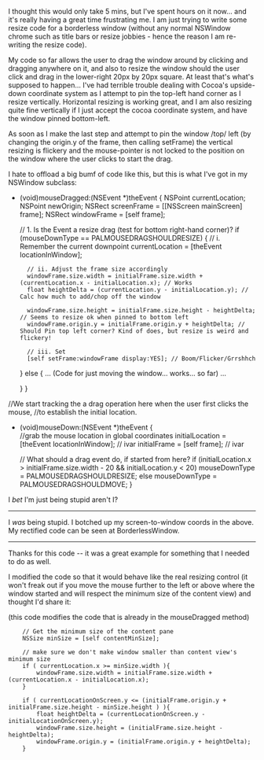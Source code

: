 

I thought this would only take 5 mins, but I've spent hours on it now... and it's really having a great time frustrating me. I am just trying to write some resize code for a borderless window (without any normal NSWindow chrome such as title bars or resize jobbies - hence the reason I am re-writing the resize code).

My code so far allows the user to drag the window around by clicking and dragging anywhere on it, and also to resize the window should the user click and drag in the lower-right 20px by 20px square. At least that's what's supposed to happen... I've had terrible trouble dealing with Cocoa's upside-down coordinate system as I attempt to pin the top-left hand corner as I resize vertically. Horizontal resizing is working great, and I am also resizing quite fine vertically if I just accept the cocoa coordinate system, and have the window pinned bottom-left. 

As soon as I make the last step and attempt to pin the window /top/ left (by changing the origin.y of the frame, then calling setFrame) the vertical resizing is flickery and the mouse-pointer is not locked to the position on the window where the user clicks to start the drag.

I hate to offload a big bumf of code like this, but this is what I've got in my NSWindow subclass:

    
- (void)mouseDragged:(NSEvent *)theEvent
{
	NSPoint currentLocation;
	NSPoint newOrigin;
	NSRect  screenFrame = [[NSScreen mainScreen] frame];
	NSRect  windowFrame = [self frame];
	
	// 1. Is the Event a resize drag (test for bottom right-hand corner)?
	if (mouseDownType == PALMOUSEDRAGSHOULDRESIZE) {
		// i. Remember the current downpoint
		currentLocation = [theEvent locationInWindow];
		
		// ii. Adjust the frame size accordingly
		windowFrame.size.width = initialFrame.size.width + (currentLocation.x - initialLocation.x); // Works 
		float heightDelta = (currentLocation.y - initialLocation.y); // Calc how much to add/chop off the window
				
		windowFrame.size.height = initialFrame.size.height - heightDelta; // Seems to resize ok when pinned to bottom left
		windowFrame.origin.y = initialFrame.origin.y + heightDelta; // Should Pin top left corner? Kind of does, but resize is weird and flickery!
		
		// iii. Set
		[self setFrame:windowFrame display:YES]; // Boom/Flicker/Grrshhch
	}
    else {
		...
		(Code for just moving the window... works... so far)
		...
		
	}
}

//We start tracking the a drag operation here when the user first clicks the mouse,
//to establish the initial location.
- (void)mouseDown:(NSEvent *)theEvent
{    
    //grab the mouse location in global coordinates
	initialLocation = [theEvent locationInWindow]; // ivar
	initialFrame = [self frame]; // ivar
	
	// What should a drag event do, if started from here?
	if (initialLocation.x > initialFrame.size.width - 20 && initialLocation.y < 20)
		mouseDownType = PALMOUSEDRAGSHOULDRESIZE;
	else
		mouseDownType = PALMOUSEDRAGSHOULDMOVE;
}




I *bet* I'm just being stupid aren't I?

----

I *was* being stupid. I botched up my screen-to-window coords in the above. My rectified code can be seen at BorderlessWindow.

----

Thanks for this code -- it was a great example for something that I needed to do as well.

I modified the code so that it would behave like the real resizing control (it won't freak out if you move the mouse further to the left or above where the window started and will respect the minimum size of the content view) and thought I'd share it:

(this code modifies the code that is already in the mouseDragged method)

    

		// Get the minimum size of the content pane
		NSSize minSize = [self contentMinSize];

		// make sure we don't make window smaller than content view's minimum size
		if ( currentLocation.x >= minSize.width ){
			windowFrame.size.width = initialFrame.size.width + (currentLocation.x - initialLocation.x);
		}
		
		if ( currentLocationOnScreen.y <= (initialFrame.origin.y + initialFrame.size.height - minSize.height ) ){
			float heightDelta = (currentLocationOnScreen.y - initialLocationOnScreen.y);
			windowFrame.size.height = (initialFrame.size.height - heightDelta);
			windowFrame.origin.y = (initialFrame.origin.y + heightDelta); 
		}

